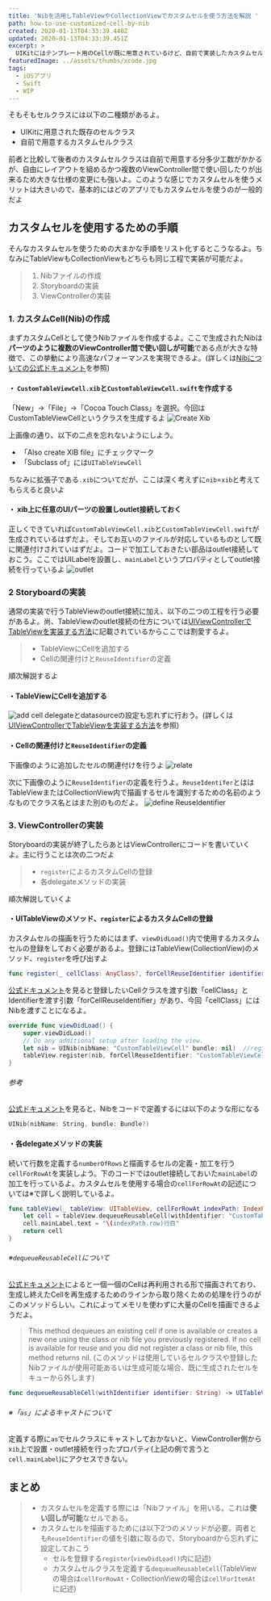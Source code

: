```yaml
---
title: 'Nibを活用しTableViewやCollectionViewでカスタムセルを使う方法を解説 '
path: how-to-use-customized-cell-by-nib
created: 2020-01-13T04:33:39.440Z
updated: 2020-01-13T04:33:39.451Z
excerpt: >
  UIKitにはテンプレート用のCellが既に用意されているけど、自前で実装したカスタムセルを使用することでより柔軟な実装が可能になるよ。そんなカスタムセルの使い方を今回はTableViewを例に解説するよ。
featuredImage: ../assets/thumbs/xcode.jpg
tags:
  - iOSアプリ
  - Swift
  - WIP
---
```

そもそもセルクラスには以下の二種類があるよ。

- UIKitに用意された既存のセルクラス
- 自前で用意するカスタムセルクラス

前者と比較して後者のカスタムセルクラスは自前で用意する分多少工数がかかるが、自由にレイアウトを組めるかつ複数のViewController間で使い回したりが出来るため大きな仕様の変更にも強いよ。このような感じでカスタムセルを使うメリットは大きいので、基本的にはどのアプリでもカスタムセルを使うのが一般的だよ

## カスタムセルを使用するための手順
そんなカスタムセルを使うための大まかな手順をリスト化するとこうなるよ。ちなみにTableViewもCollectionViewもどちらも同じ工程で実装が可能だよ。

>  1. Nibファイルの作成
>  2. Storyboardの実装
>  3. ViewControllerの実装

### 1. カスタムCell(Nib)の作成
まずカスタムCellとして使うNibファイルを作成するよ。ここで生成されたNibは**パーツのように複数のViewController間で使い回しが可能**である点が大きな特徴で、この挙動により高速なパフォーマンスを実現できるよ。(詳しくは[Nibについての公式ドキュメント](https://developer.apple.com/documentation/uikit/uinib)を参照)

#### ・ `CustomTableViewCell.xib`と`CustomTableViewCell.swift`を作成する
「New」→「File」→「Cocoa Touch Class」を選択。今回はCustomTableViewCellというクラスを生成するよ
![Create Xib](https://i.gyazo.com/c1f795c5dfb6fd6762779a59d18c90f2.png)

上画像の通り、以下の二点を忘れないようにしよう。
- 「Also create XIB file」にチェックマーク
- 「Subclass of」には`UITableViewCell`

ちなみに拡張子である`.xib`についてだが、ここは深く考えずに`nib`=`xib`と考えてもらえると良いよ

#### ・ xib上に任意のUIパーツの設置しoutlet接続しておく
正しくできていれば`CustomTableViewCell.xib`と`CustomTableViewCell.swift`が生成されているはずだよ。そしてお互いのファイルが対応しているものとして既に関連付けされていはずだよ。コードで加工しておきたい部品はoutlet接続しておこう。ここではUILabelを設置し、`mainLabel`というプロパティとしてoutlet接続を行っているよ
![outlet](https://i.gyazo.com/839a69fdf47a6c58938db5ed5c6697db.png)

### 2 Storyboardの実装
通常の実装で行うTableViewのoutlet接続に加え、以下の二つの工程を行う必要があるよ。尚、TableViewのoutlet接続の仕方については[UIViewControllerでTableViewを実装する方法](https://saku-program.com/how-to-use-tableview#%E6%89%8B%E9%A0%861-%E9%96%A2%E9%80%A3%E4%BB%98%E3%81%91%E3%81%A8outlet%E6%8E%A5%E7%B6%9A)に記載されているからここでは割愛するよ。

> - TableViewにCellを追加する
> - Cellの関連付けと`ReuseIdentifier`の定義

順次解説するよ

#### ・TableViewにCellを追加する
![add cell](https://i.gyazo.com/1db7ff0f5bf7a141c243c9cc8a626214.png)
delegateとdatasourceの設定も忘れずに行おう。(詳しくは[UIViewControllerでTableViewを実装する方法](https://saku-program.com/how-to-use-tableview#%E6%89%8B%E9%A0%864-delegate%E3%81%AE%E8%A8%AD%E5%AE%9A)を参照)

#### ・Cellの関連付けと`ReuseIdentifier`の定義
下画像のように追加したセルの関連付けを行うよ
![relate](https://i.gyazo.com/7b61423c6688210c0602797bed692b03.png)

次に下画像のように`ReuseIdentifier`の定義を行うよ。`ReuseIdentifer`とははTableViewまたはCollectionView内で描画するセルを識別するための名前のようなものでクラス名とはまた別のものだよ。
![define ReuseIdentifier](https://i.gyazo.com/7259a629190d753a469d6b5b906a34c6.png)


### 3. ViewControllerの実装
Storyboardの実装が終了したらあとはViewControllerにコードを書いていくよ。主に行うことは次の二つだよ

> - `register`によるカスタムCellの登録
> - 各delegateメソッドの実装

順次解説していくよ

#### ・UITableViewのメソッド、`register`によるカスタムCellの登録
カスタムセルの描画を行うためにはまず、`viewDidLoad()`内で使用するカスタムセルの登録をしておく必要があるよ。登録にはTableView(CollectionView)のメソッド、`register`を呼び出すよ


```swift
func register(_ cellClass: AnyClass?, forCellReuseIdentifier identifier: String)
```

[公式ドキュメント](https://developer.apple.com/documentation/uikit/uitableview/1614888-register)を見ると登録したいCellクラスを渡す引数「cellClass」とIdentifierを渡す引数「forCellReuseIdentifier」があり、今回「cellClass」にはNibを渡すことになるよ。

```swift
override func viewDidLoad() {
    super.viewDidLoad()
    // Do any additional setup after loading the view.
    let nib = UINib(nibName: "CustomTableViewCell" bundle: nil)  //register()の引数に渡す定数「nib」を定義
    tableView.register(nib, forCellReuseIdentifier: "CustomTableViewCell")  //ココ
}
```

###### 参考
[公式ドキュメント](https://developer.apple.com/documentation/uikit/uinib/1614138-init)を見ると、Nibをコードで定義するには以下のような形になる

``` swift
UINib(nibName: String, bundle: Bundle?)
```



#### ・各delegateメソッドの実装
続いて行数を定義する`numberOfRows`と描画するセルの定義・加工を行う`cellForRowAt`を実装しよう。下のコードではoutlet接続しておいた`mainLabel`の加工を行っているよ。カスタムセルを使用する場合の`cellForRowAt`の記述については※で詳しく説明しているよ。

``` swift
func tableView(_ tableView: UITableView, cellForRowAt indexPath: IndexPath) -> UITableViewCell {
    let cell = tableView.dequeueReusableCell(withIdentifier: "CustomTableViewCell", for: indexPath) as! CustomTableViewCell 
    cell.mainLabel.text = "\(indexPath.row)行目"   
    return cell
}
```

###### ※`dequeueReusableCell`について
[公式ドキュメント](https://developer.apple.com/documentation/uikit/uitableview/1614891-dequeuereusablecell)によると一個一個のCellは再利用される形で描画されており、生成し終えたCellを再生成するためのラインから取り除くための処理を行うのがこのメソッドらしい。これによってメモリを使わずに大量のCellを描画できるようだよ。
> This method dequeues an existing cell if one is available or creates a new one using the class or nib file you previously registered. If no cell is available for reuse and you did not register a class or nib file, this method returns nil.
> (このメソッドは使用しているセルクラスや登録したNibファイルが使用可能あるいは生成可能な場合、既に生成されたセルをキューから外します)

``` swift
func dequeueReusableCell(withIdentifier identifier: String) -> UITableViewCell?
```

###### ※「`as`」によるキャストについて
定義する際に`as`でセルクラスにキャストしておかないと、ViewController側から`xib`上で設置・outlet接続を行ったプロパティ(上記の例で言うと`cell.mainLabel`)にアクセスできない。

## まとめ
> - カスタムセルを定義する際には「Nibファイル」を用いる。これは**使い回しが可能**なセルである。
> - カスタムセルを描画するためには以下2つのメソッドが必要。両者とも`ReuseIdentifier`の値を引数に取るので、Storyboardから忘れずに設定しておこう
>   - セルを登録する`register`(`viewDidLoad()`内に記述)
>   - カスタムセルクラスを定義する`dequeueReusableCell`(TableViewの場合は`cellForRowAt`・CollectionViewの場合は`cellForItemAt`に記述)